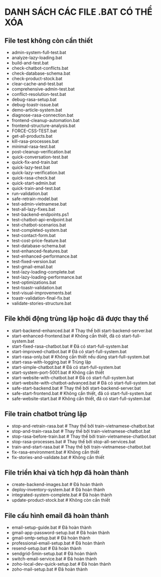 # DANH SÁCH CÁC FILE .BAT CÓ THỂ XÓA

## File test không còn cần thiết
- admin-system-full-test.bat
- analyze-lazy-loading.bat
- build-and-test.bat
- check-chatbot-conflicts.bat
- check-database-schema.bat
- check-product-stock.bat
- clear-cache-and-test.bat
- comprehensive-admin-test.bat
- conflict-resolution-test.bat
- debug-rasa-setup.bat
- debug-toastr-issue.bat
- demo-article-system.bat
- diagnose-rasa-connection.bat
- frontend-cleanup-automation.bat
- frontend-structure-analysis.bat
- FORCE-CSS-TEST.bat
- get-all-products.bat
- kill-rasa-processes.bat
- minimal-rasa-test.bat
- post-cleanup-verification.bat
- quick-conversation-test.bat
- quick-fix-and-train.bat
- quick-lazy-test.bat
- quick-lazy-verification.bat
- quick-rasa-check.bat
- quick-start-admin.bat
- quick-train-and-test.bat
- run-validation.bat
- safe-retrain-model.bat
- test-admin-vietnamese.bat
- test-all-lazy-fixes.bat
- test-backend-endpoints.ps1
- test-chatbot-api-endpoint.bat
- test-chatbot-scenarios.bat
- test-completed-system.bat
- test-contact-form.bat
- test-cost-price-feature.bat
- test-database-schema.bat
- test-enhanced-features.bat
- test-enhanced-performance.bat
- test-fixed-version.bat
- test-gmail-email.bat
- test-lazy-loading-complete.bat
- test-lazy-loading-performance.bat
- test-optimizations.bat
- test-toastr-validation.bat
- test-visual-improvements.bat
- toastr-validation-final-fix.bat
- validate-stories-structure.bat

## File khởi động trùng lặp hoặc đã được thay thế
- start-backend-enhanced.bat          # Thay thế bởi start-backend-server.bat
- start-enhanced-frontend.bat         # Không cần thiết, đã có start-full-system.bat
- start-fixed-rasa-chatbot.bat        # Đã có start-full-system.bat
- start-improved-chatbot.bat          # Đã có start-full-system.bat
- start-rasa-only.bat                 # Không cần thiết nếu dùng start-full-system.bat
- start-rasa-with-logging.bat         # Trùng lặp
- start-simple-chatbot.bat            # Đã có start-full-system.bat
- start-system-port-5001.bat          # Không cần thiết
- start-website-with-chatbot.bat      # Đã có start-full-system.bat
- start-website-with-chatbot-advanced.bat # Đã có start-full-system.bat
- safe-start-backend.bat              # Thay thế bởi start-backend-server.bat
- safe-start-frontend.bat             # Không cần thiết, đã có start-full-system.bat
- safe-website-start.bat              # Không cần thiết, đã có start-full-system.bat

## File train chatbot trùng lặp
- stop-and-retrain-rasa.bat           # Thay thế bởi train-vietnamese-chatbot.bat
- stop-and-train-rasa.bat             # Thay thế bởi train-vietnamese-chatbot.bat
- stop-rasa-before-train.bat          # Thay thế bởi train-vietnamese-chatbot.bat
- stop-rasa-processes.bat             # Thay thế bởi stop-all-services.bat
- train-and-start-rasa.bat            # Thay thế bởi train-vietnamese-chatbot.bat
- fix-rasa-environment.bat            # Không cần thiết
- fix-stories-and-validate.bat        # Không cần thiết

## File triển khai và tích hợp đã hoàn thành
- create-backend-images.bat           # Đã hoàn thành
- deploy-inventory-system.bat         # Đã hoàn thành
- integrated-system-complete.bat      # Đã hoàn thành
- update-product-stock.bat            # Không còn cần thiết

## File cấu hình email đã hoàn thành
- email-setup-guide.bat               # Đã hoàn thành
- gmail-app-password-setup.bat        # Đã hoàn thành
- gmail-smtp-setup.bat                # Đã hoàn thành
- professional-email-setup.bat        # Đã hoàn thành
- resend-setup.bat                    # Đã hoàn thành
- sendgrid-5min-setup.bat             # Đã hoàn thành
- switch-email-service.bat            # Đã hoàn thành
- zoho-local-dev-quick-setup.bat      # Đã hoàn thành
- zoho-mail-setup.bat                 # Đã hoàn thành
